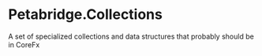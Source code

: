 # Petabridge.Collections
A set of specialized collections and data structures that probably should be in CoreFx
